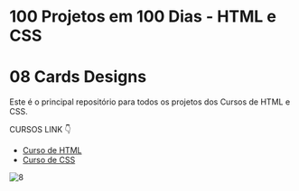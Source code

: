 # 100 Projetos em 100 Dias - HTML e CSS
# 08 Cards Designs 
Este é o principal repositório para todos os projetos dos Cursos de HTML e CSS.

CURSOS LINK 👇

-   [Curso de HTML](https://johnpires.com/cursos/html-tutorial/)
-   [Curso de CSS](https://johnpires.com/cursos/css-fundamentos-basicos/)



![8](https://user-images.githubusercontent.com/26515702/189708832-b86927c0-1fc8-4d19-ab21-f3a9f361ff61.png)